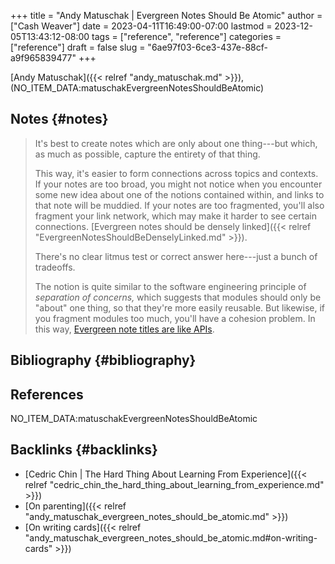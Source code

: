 +++
title = "Andy Matuschak | Evergreen Notes Should Be Atomic"
author = ["Cash Weaver"]
date = 2023-04-11T16:49:00-07:00
lastmod = 2023-12-05T13:43:12-08:00
tags = ["reference", "reference"]
categories = ["reference"]
draft = false
slug = "6ae97f03-6ce3-437e-88cf-a9f965839477"
+++

[Andy Matuschak]({{< relref "andy_matuschak.md" >}}), (NO_ITEM_DATA:matuschakEvergreenNotesShouldBeAtomic)


## Notes {#notes}

> It's best to create notes which are only about one thing---but which, as much as possible, capture the entirety of that thing.
>
> This way, it's easier to form connections across topics and contexts. If your notes are too broad, you might not notice when you encounter some new idea about one of the notions contained within, and links to that note will be muddied. If your notes are too fragmented, you'll also fragment your link network, which may make it harder to see certain connections. [Evergreen notes should be densely linked]({{< relref "EvergreenNotesShouldBeDenselyLinked.md" >}}).
>
> There's no clear litmus test or correct answer here---just a bunch of tradeoffs.
>
> The notion is quite similar to the software engineering principle of _separation of concerns,_ which suggests that modules should only be "about" one thing, so that they're more easily reusable. But likewise, if you fragment modules too much, you'll have a cohesion problem. In this way, [Evergreen note titles are like APIs](https://notes.andymatuschak.org/z3XP5GRmd9z1D2qCE7pxUvbeSVeQuMiqz9x1C).


## Bibliography {#bibliography}

## References

<style>.csl-entry{text-indent: -1.5em; margin-left: 1.5em;}</style><div class="csl-bib-body">
  <div class="csl-entry">NO_ITEM_DATA:matuschakEvergreenNotesShouldBeAtomic</div>
</div>


## Backlinks {#backlinks}

-   [Cedric Chin | The Hard Thing About Learning From Experience]({{< relref "cedric_chin_the_hard_thing_about_learning_from_experience.md" >}})
-   [On parenting]({{< relref "andy_matuschak_evergreen_notes_should_be_atomic.md" >}})
-   [On writing cards]({{< relref "andy_matuschak_evergreen_notes_should_be_atomic.md#on-writing-cards" >}})
